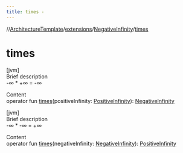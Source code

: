 ```yaml
---
title: times -
---
```

//[ArchitectureTemplate](../../index.md)/[extensions](../index.md)/[NegativeInfinity](index.md)/[times](times.md)



# times  
[jvm]  
Brief description  
-∞ * +∞ = -∞  
  
  
Content  
operator fun [times](times.md)(positiveInfinity: [PositiveInfinity](../-positive-infinity/index.md)): [NegativeInfinity](index.md)  


[jvm]  
Brief description  
-∞ * -∞ = +∞  
  
  
Content  
operator fun [times](times.md)(negativeInfinity: [NegativeInfinity](index.md)): [PositiveInfinity](../-positive-infinity/index.md)  



